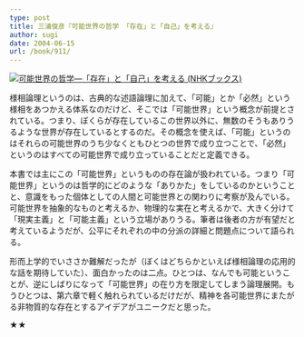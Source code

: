 ```yaml
---
type: post
title: 三浦俊彦『可能世界の哲学 「存在」と「自己」を考える』
author: sugi
date: 2004-06-15
url: /book/911/
---
```

<a href="http://www.amazon.co.jp/exec/obidos/ASIN/4140017902/chezsugi-22/ref=nosim/" name="amazletlink" target="_blank"><img src="http://ecx.images-amazon.com/images/I/41AM819T36L.jpg" alt="可能世界の哲学―「存在」と「自己」を考える (NHKブックス)" style="border: none;" class="alignleft" /></a>

様相論理というのは、古典的な述語論理に加えて、「可能」とか「必然」という様相をあつかえる体系なのだけど、そこでは「可能世界」という概念が前提とされている。つまり、ぼくらが存在しているこの世界以外に、無数のそうもありうるような世界が存在しているとするのだ。その概念を使えば、「可能」というのはそれらの可能世界のうち少なくともひとつの世界で成り立つことで、「必然」というのはすべての可能世界で成り立っていることだと定義できる。

本書では主にこの「可能世界」というものの存在論が扱われている。つまり「可能世界」というのは哲学的にどのような「ありかた」をしているのかということと、意識をもった個体としての人間と可能世界との関わりに考察が及んでいる。可能世界を抽象的なものと考えるか、物理的な実在と考えるかで、大きく分けて「現実主義」と「可能主義」という立場がありうる。筆者は後者の方が有望だと考えているようだが、公平にそれぞれの中の分派の詳細と問題点について語られる。

形而上学的でいささか難解だったが（ぼくはどちらかといえば様相論理の応用的な話を期待していた）、面白かったのは二点。ひとつは、なんでも可能ということが、逆にしばりになって「可能世界」の在り方を限定してしまう論理展開。もうひとつは、第六章で軽く触れられているだけだが、精神を各可能世界にまたがる非物質的な存在とするアイデアがユニークだと思った。

★★

